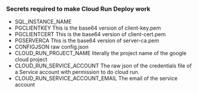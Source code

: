 ### Secrets required to make Cloud Run Deploy work

- SQL_INSTANCE_NAME
- PGCLIENTKEY
This is the base64 version of client-key.pem
- PGCLIENTCERT
This is the base64 version of client-cert.pem
- PGSERVERCA
This is the base64 version of server-ca.pem
- CONFIGJSON
raw config.json
- CLOUD_RUN_PROJECT_NAME
literally the project name of the google cloud project
- CLOUD_RUN_SERVICE_ACCOUNT
The raw json of the credentials file of a Service account with permission to do cloud run.
- CLOUD_RUN_SERVICE_ACCOUNT_EMAIL
The email of the service account